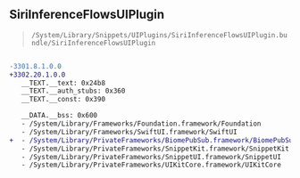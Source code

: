 ## SiriInferenceFlowsUIPlugin

> `/System/Library/Snippets/UIPlugins/SiriInferenceFlowsUIPlugin.bundle/SiriInferenceFlowsUIPlugin`

```diff

-3301.8.1.0.0
+3302.20.1.0.0
   __TEXT.__text: 0x24b8
   __TEXT.__auth_stubs: 0x360
   __TEXT.__const: 0x390

   __DATA.__bss: 0x600
   - /System/Library/Frameworks/Foundation.framework/Foundation
   - /System/Library/Frameworks/SwiftUI.framework/SwiftUI
+  - /System/Library/PrivateFrameworks/BiomePubSub.framework/BiomePubSub
   - /System/Library/PrivateFrameworks/SnippetKit.framework/SnippetKit
   - /System/Library/PrivateFrameworks/SnippetUI.framework/SnippetUI
   - /System/Library/PrivateFrameworks/UIKitCore.framework/UIKitCore

```
